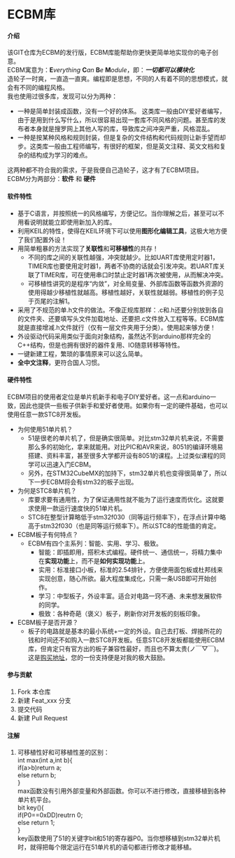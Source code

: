 # ECBM库

#### 介绍
该GIT仓库为ECBM的发行版，ECBM库能帮助你更快更简单地实现你的电子创意。  
ECBM寓意为：**E***verything* **C***an* **B***e* **M***odule*，即：***一切都可以模块化***  
造轮子一时爽，一直造一直爽。编程即是思想，不同的人有着不同的思想模式，就会有不同的编程风格。   
我也使用过很多库，发现可以分为两种：   
* 一种是简单封装成函数，没有一个好的体系。 这类库一般由DIY爱好者编写，由于是用到什么写什么，所以很容易出现一套库不同风格的问题。甚至库的发布者本身就是搜罗网上其他人写的库，导致库之间冲突严重，风格混乱。   
* 一种是按某种风格和规则封装，但是复杂的文件结构和代码规则让新手望而却步。这类库一般由工程师编写，有很好的框架，但是英文注释、英文文档和复杂的结构成为学习的难点。  

这两种都不符合我的需求，于是我便自己造轮子，这才有了ECBM项目。  
ECBM分为两部分：**软件** 和 **硬件**  
#### 软件特性  

* 基于C语言，并按照统一的风格编写，方便记忆。当你理解之后，甚至可以不用看说明就能立即使用新加入的库。  
* 利用KEIL的特性，使得在KEIL环境下可以使用**图形化编辑工具**，这极大地方便了我们配置外设！  
* 用简单粗暴的方法实现了**关联性**和**可移植性**的共存！
    * 不同的库之间的关联性越强，冲突就越少。比如UART库使用定时器1，TIMER库也要使用定时器1，两者不协商的话就会引发冲突。若UART库关联了TIMER库，可在使用串口时禁止定时器1再次被使用，从而解决冲突。  
    * 可移植性讲究的是程序“内敛”，对全局变量、外部库函数等函数外资源的使用得越少移植性就越高。移植性越好，关联性就越弱。移植性的例子见于页尾的注解1。  
* 采用了不规范的单.h文件的做法。不像正规库那样：.c和.h还要分别放到各自的文件夹、还要填写头文件加载地址、还要把.c文件放入工程等等。ECBM库就是直接增减.h文件就行（仅有一层文件夹用于分类）。使用起来够方便！  
* 外设驱动代码采用类似于面向对象结构，虽然达不到arduino那样完全的C++结构，但是也拥有很好的器件复用、IO随意转移等特性。  
* 一键新建工程，繁琐的事情原来可以这么简单。
* **全中文注释**，更符合国人习惯。
#### 硬件特性   

ECBM项目的使用者定位是单片机新手和电子DIY爱好者。这一点和arduino一致，因此也提供一些板子供新手和爱好者使用。如果你有一定的硬件基础，也可以使用任意一款STC8开发板。   
* 为何使用51单片机？  
    * 51是很老的单片机了，但是确实很简单。对比stm32单片机来说，不需要那么多的初始化，拿来就能用。对比PIC和AVR来说，8051的编译环境易搭建、资料丰富，甚至很多大学都开设有8051的课程。上过类似课程的同学可以迅速入门ECBM。  
    * 另外，在STM32CubeMX的加持下，stm32单片机也变得很简单了，所以下一步ECBM将会有stm32的板子出现。
* 为何是STC8单片机？  
    * 库要求要有通用性，为了保证通用性就不能为了运行速度而优化。这就要求使用一款运行速度快的51单片机。  
    * STC8在整型计算略低于stm32f030（同等运行频率下），在浮点计算中略高于stm32f030（也是同等运行频率下）。所以STC8的性能值的肯定。  
* ECBM板子有何特点？  
    * ECBM有四个主系列：智能、实用、学习、极致。  
        * 智能：即插即用，搭积木式编程。硬件统一、通信统一，将精力集中在**实现功能**上，而不是**如何实现功能**上。    
        * 实用：标准接口小板，标准的2.54排针，方便使用面包板或杜邦线来实现创意，随心所欲。最大程度集成化，只需一条USB即可开始创作。  
        * 学习：中型板子，外设丰富。适合对电路一窍不通、未来想发展软件的同学。  
        * 极致：各种奇葩（褒义）板子，刷新你对开发板的刻板印象。  
* ECBM板子是否开源？  
    * 板子的电路就是基本的最小系统+一定的外设。自己去打板、焊接所花的钱和时间还不如购入一款STC8开发板。任意STC8开发板都能使用ECBM库，但肯定只有官方出的板子兼容性最好，而且也不算太贵(ノ￣▽￣)。这是[购买地址](https://shop179570892.taobao.com/index.htm?spm=2013.1.w5002-21430097888.2.54374be8ul78Pw)，您的一份支持便是对我的极大鼓励。

#### 参与贡献

1. Fork 本仓库
2. 新建 Feat_xxx 分支
3. 提交代码
4. 新建 Pull Request


#### 注解

1. 可移植性好和可移植性差的区别：  
    int max(int a,int b){  
        if(a>b)return a;  
        else return b;    
    }  
max函数没有引用外部变量和外部函数。你可以不进行修改，直接移植到各种单片机平台。  
    bit key(){  
        if(P0==0xDD)reutrn 0;  
        else return 1;  
    }  
key函数使用了51的关键字bit和51的寄存器P0。当你想移植到stm32单片机时，就得把每个限定运行在51单片机的语句都进行修改才能移植。